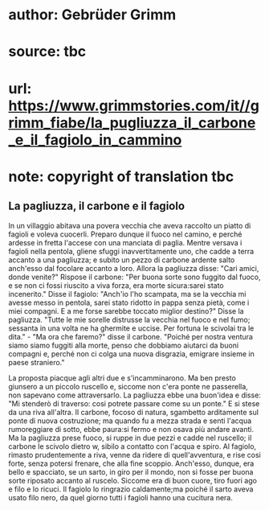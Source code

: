 # author: Gebrüder Grimm
# source: tbc
# url: https://www.grimmstories.com/it//grimm_fiabe/la_pugliuzza_il_carbone_e_il_fagiolo_in_cammino
# note: copyright of translation tbc

## La pagliuzza, il carbone e il fagiolo 

In un villaggio abitava una povera vecchia che aveva raccolto un piatto
di fagioli e voleva cuocerli. Preparo dunque il fuoco nel camino, e
perché ardesse in fretta l'accese con una manciata di paglia. Mentre
versava i fagioli nella pentola, gliene sfuggi inavvertitamente uno, che
cadde a terra accanto a una pagliuzza; e subito un pezzo di carbone
ardente salto anch'esso dal focolare accanto a loro. Allora la
pagliuzza disse: "Cari amici, donde venite?" Rispose il carbone: "Per
buona sorte sono fuggito dal fuoco, e se non ci fossi riuscito a viva
forza, era morte sicura:sarei stato incenerito." Disse il fagiolo:
"Anch'io l'ho scampata, ma se la vecchia mi avesse messo in pentola,
sarei stato ridotto in pappa senza pietà, come i miei compagni. E a me
forse sarebbe toccato miglior destino?" Disse la pagliuzza. "Tutte le
mie sorelle distrusse la vecchia nel fuoco e nel fumo; sessanta in una
volta ne ha ghermite e uccise. Per fortuna le scivolai tra le dita." -
"Ma ora che faremo?" disse il carbone. "Poiché per nostra ventura
siamo siamo fuggiti alla morte, penso che dobbiamo aiutarci da buoni
compagni e, perché non ci colga una nuova disgrazia, emigrare insieme in
paese straniero."

La proposta piacque agli altri due e s'incamminarono. Ma ben presto
giunsero a un piccolo ruscello e, siccome non c'era ponte ne
passerella, non sapevano come attraversarlo. La pagliuzza ebbe una
buon'idea e disse: "Mi stenderò di traverso: cosi potrete passare come
su un ponte." E si stese da una riva all'altra. Il carbone, focoso di
natura, sgambetto arditamente sul ponte di nuova costruzione; ma quando
fu a mezza strada e senti l'acqua rumoreggiare di sotto, ebbe paura:si
fermo e non osava più andare avanti. Ma la pagliuzza prese fuoco, si
ruppe in due pezzi e cadde nel ruscello; il carbone le scivolo dietro w,
sibilo a contatto con l'acqua e spiro. Al fagiolo, rimasto
prudentemente a riva, venne da ridere di quell'avventura, e rise cosi
forte, senza potersi frenare, che alla fine scoppio. Anch'esso, dunque,
era bello e spacciato, se un sarto, in giro per il mondo, non si fosse
per buona sorte riposato accanto al ruscelo. Siccome era di buon cuore,
tiro fuori ago e filo e lo ricuci. Il fagiolo lo ringrazio caldamente;ma
poiché il sarto aveva usato filo nero, da quel giorno tutti i fagioli
hanno una cucitura nera.
